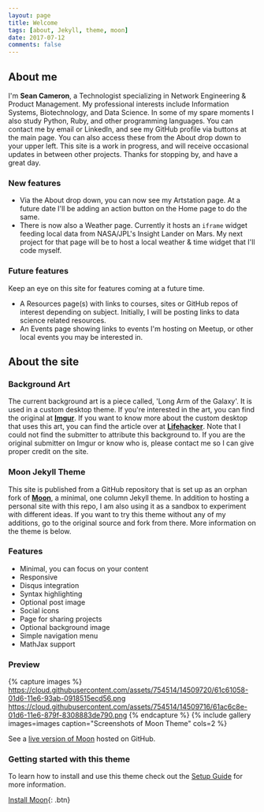 ```yaml
---
layout: page
title: Welcome
tags: [about, Jekyll, theme, moon]
date: 2017-07-12
comments: false
---
```


## About me

I'm <b>Sean Cameron</b>, a Technologist specializing in Network Engineering & Product Management.
My professional interests include Information Systems, Biotechnology, and Data Science. In some of my spare moments I also study Python, Ruby, and other programming languages.
You can contact me by email or LinkedIn, and see my GitHub profile via buttons at the main page. You can also access these from the About drop down to your upper left.
This site is a work in progress, and will receive occasional updates in between other projects. Thanks for stopping by, and have a great day.

### New features
- Via the About drop down, you can now see my Artstation page. At a future date I'll be adding an action button on the Home page to do the same.
- There is now also a Weather page. Currently it hosts an `iframe` widget feeding local data from NASA/JPL's Insight Lander on Mars. My next project for that page will be to host a local weather & time widget that I'll code myself.

### Future features
Keep an eye on this site for features coming at a future time.
- A Resources page(s) with links to courses, sites or GitHub repos of interest depending on subject. Initially, I will be posting links to data science related resources.
- An Events page showing links to events I'm hosting on Meetup, or other local events you may be interested in.

## About the site

### Background Art

The current background art is a piece called, 'Long Arm of the Galaxy'. It is used in a custom desktop theme. If you're interested in the art, you can find the original at **[Imgur](https://imgur.com/y8PRWgs)**.
If you want to know more about the custom desktop that uses this art, you can find the article over at **[Lifehacker](https://lifehacker.com/the-long-arm-of-the-galaxy-desktop-1733871000)**.
Note that I could not find the submitter to attribute this background to. If you are the original submitter on Imgur or know who is, please contact me so I can give proper credit on the site.

### Moon Jekyll Theme

This site is published from a GitHub repository that is set up as an orphan fork of **[Moon](https://taylantatli.github.io/Moon)**, a minimal, one column Jekyll theme.
In addition to hosting a personal site with this repo, I am also using it as a sandbox to experiment with different ideas.
If you want to try this theme without any of my additions, go to the original source and fork from there. More information on the theme is below.

### Features
* Minimal, you can focus on your content
* Responsive
* Disqus integration
* Syntax highlighting
* Optional post image
* Social icons
* Page for sharing projects
* Optional background image
* Simple navigation menu
* MathJax support

### Preview

{% capture images %}
    https://cloud.githubusercontent.com/assets/754514/14509720/61c61058-01d6-11e6-93ab-0918515ecd56.png
    https://cloud.githubusercontent.com/assets/754514/14509716/61ac6c8e-01d6-11e6-879f-8308883de790.png
{% endcapture %}
{% include gallery images=images caption="Screenshots of Moon Theme" cols=2 %}

See a [live version of Moon](http://taylantatli.github.io/Moon) hosted on GitHub.

### Getting started with this theme

To learn how to install and use this theme check out the [Setup Guide](https://taylantatli.github.io/Moon/moon-theme/) for more information.
      
[Install Moon](https://github.com/TaylanTatli/Moon){: .btn}
